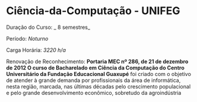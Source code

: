 # Ciência-da-Computação - UNIFEG

Duração do Curso: _ 8 semestres_

Período: _Noturno_

Carga Horária: _3220 h/a_
 
Renovação de Reconhecimento: **Portaria MEC nº 286, de 21 de dezembro de 2012 O curso de Bacharelado em Ciência da Computação do Centro Universitário da Fundação Educacional Guaxupé** foi criado com o objetivo de atender à grande demanda por profissionais da área de informática, nesta região, marcada, nas últimas décadas pelo crescimento populacional e pelo grande desenvolvimento econômico, sobretudo da agroindústria
